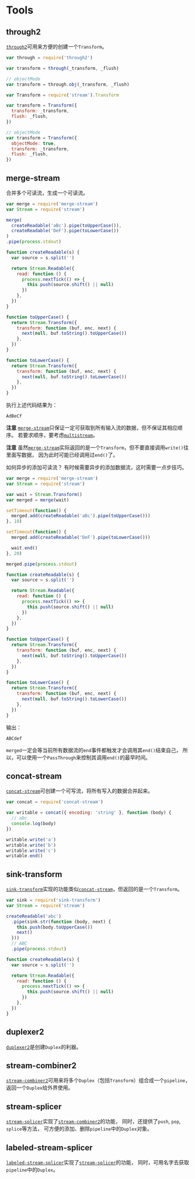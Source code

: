 # Tools

## through2
[`through2`]可用来方便的创建一个`Transform`。

```js
var through = require('through2')

var transform = through(_transform, _flush)

// objectMode
var transform = through.obj(_transform, _flush)

```

```js
var Transform = require('stream').Transform

var transform = Transform({
  transform: _transform,
  flush: _flush,
})

// objectMode
var transform = Transform({
  objectMode: true,
  transform: _transform,
  flush: _flush,
})

```

## merge-stream
合并多个可读流，生成一个可读流。

```js
var merge = require('merge-stream')
var Stream = require('stream')

merge(
  createReadable('aBc').pipe(toUpperCase()),
  createReadable('DeF').pipe(toLowerCase())
)
.pipe(process.stdout)

function createReadable(s) {
  var source = s.split('')

  return Stream.Readable({
    read: function () {
      process.nextTick(() => {
        this.push(source.shift() || null)
      })
    },
  })
}

function toUpperCase() {
  return Stream.Transform({
    transform: function (buf, enc, next) {
      next(null, buf.toString().toUpperCase())
    },
  })
}

function toLowerCase() {
  return Stream.Transform({
    transform: function (buf, enc, next) {
      next(null, buf.toString().toLowerCase())
    },
  })
}

```

执行上述代码结果为：
```
AdBeCf

```

**注意**
[`merge-stream`]只保证一定可获取到所有输入流的数据，但不保证其相应顺序。
若要求顺序，要考虑[`multistream`]。

**注意**
虽然[`merge-stream`]实际返回的是一个`Transform`，但不要直接调用`write()`往里面写数据，
因为此时可能已经调用过`end()`了。

如何异步的添加可读流？
有时候需要异步的添加数据流，这时需要一点步技巧。
```js
var merge = require('merge-stream')
var Stream = require('stream')

var wait = Stream.Transform()
var merged = merge(wait)

setTimeout(function() {
  merged.add(createReadable('aBc').pipe(toUpperCase()))
}, 10)

setTimeout(function() {
  merged.add(createReadable('DeF').pipe(toLowerCase()))

  wait.end()
}, 20)

merged.pipe(process.stdout)

function createReadable(s) {
  var source = s.split('')

  return Stream.Readable({
    read: function () {
      process.nextTick(() => {
        this.push(source.shift() || null)
      })
    },
  })
}

function toUpperCase() {
  return Stream.Transform({
    transform: function (buf, enc, next) {
      next(null, buf.toString().toUpperCase())
    },
  })
}

function toLowerCase() {
  return Stream.Transform({
    transform: function (buf, enc, next) {
      next(null, buf.toString().toLowerCase())
    },
  })
}

```

输出：
```
ABCdef

```

`merged`一定会等当前所有数据流的`end`事件都触发才会调用其`end()`结束自己，
所以，可以使用一个`PassThrough`来控制其调用`end()`的最早时间。

## concat-stream
[`concat-stream`]可创建一个可写流，将所有写入的数据合并起来。

```js
var concat = require('concat-stream')

var writable = concat({ encoding: 'string' }, function (body) {
  // abc
  console.log(body)
})

writable.write('a')
writable.write('b')
writable.write('c')
writable.end()

```

## sink-transform
[`sink-transform`]实现的功能类似[`concat-stream`]，但返回的是一个`Transform`。

```js
var sink = require('sink-transform')
var Stream = require('stream')

createReadable('abc')
  .pipe(sink.str(function (body, next) {
    this.push(body.toUpperCase())
    next()
  }))
  // ABC
  .pipe(process.stdout)

function createReadable(s) {
  var source = s.split('')

  return Stream.Readable({
    read: function () {
      process.nextTick(() => {
        this.push(source.shift() || null)
      })
    },
  })
}


```

## duplexer2
[`duplexer2`]是创建`Duplex`的利器。

## stream-combiner2
[`stream-combiner2`]可用来将多个`Duplex`（包括`Transform`）组合成一个`pipeline`，
返回一个`Duplex`给外界使用。

## stream-splicer
[`stream-splicer`]实现了[`stream-combiner2`]的功能，
同时，还提供了`push`, `pop`, `splice`等方法，
可方便的添加、删除`pipeline`中的`Duplex`对象。

## labeled-stream-splicer
[`labeled-stream-splicer`]实现了[`stream-splicer`]的功能，
同时，可用名字去获取`pipeline`中的`Duplex`。


[`stream-combiner2`]: https://github.com/substack/stream-combiner2
[`substack#stream-handbook`]: https://github.com/substack/stream-handbook
[`through2`]: https://github.com/rvagg/through2
[`concat-stream`]: https://github.com/maxogden/concat-stream
[`sink-transform`]: https://github.com/zoubin/sink-transform
[`duplexer2`]: https://github.com/deoxxa/duplexer2
[`labeled-stream-splicer`]: https://github.com/substack/labeled-stream-splicer
[`stream-splicer`]: https://github.com/substack/stream-splicer
[`merge-stream`]: https://github.com/grncdr/merge-stream
[`multistream`]: https://github.com/feross/multistream
[`gulp`]: https://github.com/gulpjs/gulp
[`browserify`]: https://github.com/substack/node-browserify
